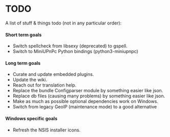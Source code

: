 # TODO

A list of stuff & things todo (not in any particular order):

#### Short term goals

* Switch spellcheck from libsexy (deprecated) to gspell.
* Switch to MiniUPnPc Python bindings (python3-miniupnpc)

#### Long term goals

* Curate and update embedded plugins.
* Update the wiki.
* Reach out for translation help.
* Replace the bundle Configparser module by something easier like json.
* Replace db files (causing many problems) by something easier like json.
* Make as much as possible optional dependencies work on Windows.
* Switch from legacy GeoIP (maintenance mode) to a good alternative

#### Windows specific goals

* Refresh the NSIS installer icons.